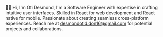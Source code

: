 👋🏾  Hi, I'm Oti Desmond, I'm a Software Engineer with expertise in crafting intuitive user interfaces. Skilled in React for web development and React native for mobile. Passionate about creating seamless cross-platform experiences.  Reach me at desmondotid.don16@gmail.com for potential projects and collaborations.
